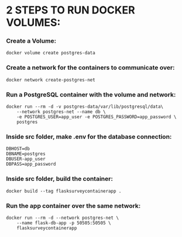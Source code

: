 # 2 STEPS TO RUN DOCKER VOLUMES:

### Create a Volume:
```shell
docker volume create postgres-data
```

### Create a network for the containers to communicate over:
```shell
docker network create-postgres-net
```
### Run a PostgreSQL container with the volume and network:
```
docker run --rm -d -v postgres-data/var/lib/postgresql/data\
    --network postgres-net --name db \
    -e POSTGRES_USER=app_user -e POSTGRES_PASSWORD=app_password \
    postgres
```

### Inside src folder, make .env for the database connection:
```
DBHOST=db
DBNAME=postgres
DBUSER-app_user
DBPASS=app_password
```

### Inside src folder, build the container:
```
docker build --tag flasksurveycontainerapp .
```

### Run the app container over the same network:
```
docker run --rm -d --network postgres-net \
    --name flask-db-app -p 50505:50505 \
    flasksurveycontainerapp 
```
